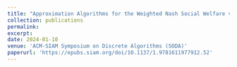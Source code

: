 ```yaml
---
title: "Approximation Algorithms for the Weighted Nash Social Welfare via Convex and Non-Convex Programs"
collection: publications
permalink:
excerpt:
date: 2024-01-10
venue: 'ACM-SIAM Symposium on Discrete Algorithms (SODA)'
paperurl: 'https://epubs.siam.org/doi/10.1137/1.9781611977912.52'
---
```


